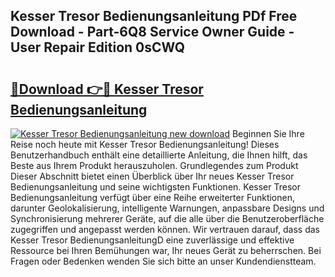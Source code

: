 ## Kesser Tresor Bedienungsanleitung PDf Free Download - Part-6Q8 Service Owner Guide - User Repair Edition 0sCWQ

# <h2><a href="http://df4b2c8.blite.top/?on=Kesser+Tresor+Bedienungsanleitung">🔗Download 👉🔴 Kesser Tresor Bedienungsanleitung</a></h2>

[![Kesser Tresor Bedienungsanleitung new download](https://i.imgur.com/lujVjoI.png)](http://df4b2c8.blite.top/?on=Kesser+Tresor+Bedienungsanleitung)
Beginnen Sie Ihre Reise noch heute mit Kesser Tresor Bedienungsanleitung! Dieses Benutzerhandbuch enthält eine detaillierte Anleitung, die Ihnen hilft, das Beste aus Ihrem Produkt herauszuholen. Grundlegendes zum Produkt Dieser Abschnitt bietet einen Überblick über Ihr neues Kesser Tresor Bedienungsanleitung und seine wichtigsten Funktionen. Kesser Tresor Bedienungsanleitung verfügt über eine Reihe erweiterter Funktionen, darunter Geolokalisierung, intelligente Warnungen, anpassbare Designs und Synchronisierung mehrerer Geräte, auf die alle über die Benutzeroberfläche zugegriffen und angepasst werden können. Wir vertrauen darauf, dass das Kesser Tresor BedienungsanleitungD eine zuverlässige und effektive Ressource bei Ihren Bemühungen war, Ihr neues Gerät zu beherrschen. Bei Fragen oder Bedenken wenden Sie sich bitte an unser Kundendienstteam.
